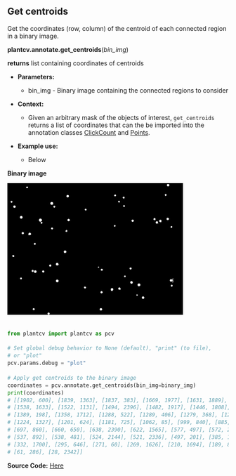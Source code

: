 ## Get centroids

Get the coordinates (row, column) of the centroid of each connected region
in a binary image.

**plantcv.annotate.get_centroids**(*bin_img*)

**returns** list containing coordinates of centroids

- **Parameters:**
    - bin_img - Binary image containing the connected regions to consider
- **Context:**
    - Given an arbitrary mask of the objects of interest, `get_centroids`
    returns a list of coordinates that can the be imported into the annotation classes
    [ClickCount](annotate_click_count.md) and [Points](annotate_points.md).

- **Example use:**
    - Below

**Binary image**

![count_img](img/documentation_images/annotate_detect_discs/discs_mask_scaled.png)

```python

from plantcv import plantcv as pcv

# Set global debug behavior to None (default), "print" (to file),
# or "plot"
pcv.params.debug = "plot"

# Apply get centroids to the binary image
coordinates = pcv.annotate.get_centroids(bin_img=binary_img)
print(coordinates)
# [[1902, 600], [1839, 1363], [1837, 383], [1669, 1977], [1631, 1889], [1590, 1372], [1550, 1525],
# [1538, 1633], [1522, 1131], [1494, 2396], [1482, 1917], [1446, 1808], [1425, 726], [1418, 2392],
# [1389, 198], [1358, 1712], [1288, 522], [1289, 406], [1279, 368], [1262, 1376], [1244, 1795],
# [1224, 1327], [1201, 624], [1181, 725], [1062, 85], [999, 840], [885, 399], [740, 324], [728, 224],
# [697, 860], [660, 650], [638, 2390], [622, 1565], [577, 497], [572, 2179], [550, 2230], [547, 1826],
# [537, 892], [538, 481], [524, 2144], [521, 2336], [497, 201], [385, 1141], [342, 683], [342, 102],
# [332, 1700], [295, 646], [271, 60], [269, 1626], [210, 1694], [189, 878], [178, 1570], [171, 2307],
# [61, 286], [28, 2342]]

```

**Source Code:** [Here](https://github.com/danforthcenter/plantcv/blob/main/plantcv/plantcv/annotate/get_centroids.py)
